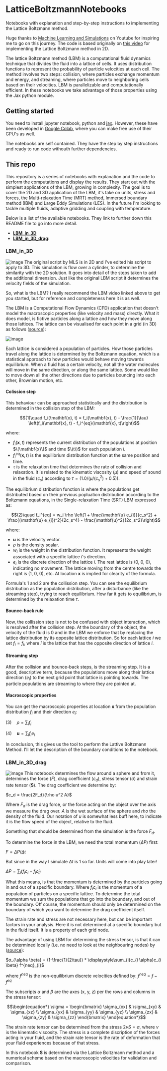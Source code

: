 # LatticeBoltzmannNotebooks
Notebooks with explanation and step-by-step instructions to implementing the Lattice Boltzmann method.

Huge thanks to [Machine Learning and Simulations](https://www.youtube.com/@MachineLearningSimulation) on Youtube for inspiring me to go on this journey. The code is based originally on [this video](https://www.youtube.com/watch?v=ZUXmO4hu-20&list=LL&index=17&ab_channel=MachineLearning%26Simulation) for implementing the Lattice Boltzmann method in 2D.

The lattice Boltzmann method (LBM) is a computational fluid dynamics technique that divides the fluid into a lattice of cells. It uses distribution functions to represent the probability of particle velocities at each cell. The method involves two steps: collision, where particles exchange momentum and energy, and streaming, where particles move to neighboring cells based on their velocities. LBM is parallelizable and computationally efficient. In these notebooks we take advantage of those properties using the Jax python module.

## Getting started
You need to install jupyter notebook, python and [jax](https://jax.readthedocs.io/en/latest/installation.html). However, these have been developed in [Google Colab](https://colab.research.google.com/), where you can make free use of their GPU's as well.

The notebooks are self contained. They have the step by step instructions and ready to run code withouth further dependencies.

## This repo
This repository is a series of notebooks with explanation and the code to perform the computations and display the results. They start out with the simplest applications of the LBM, growing in complexity. The goal is to cover the 2D and 3D application of the LBM, it's take on units, stress and forces, the Multi-relaxation Time (MRT) method, Immersed boundary method (IBM) and Large Eddy Simulations (LES). In the future I'm looking to tackle multiple fluids, adaptive gridding and coupling with temperature.

Below is a list of the available notebooks. They link to further down this README file to go into more detail.
- [**LBM_in_3D**](#lbm_in_3d)
- [**LBM_in_3D_drag**](#lbm_in_3d_drag): 

### LBM_in_3D
![image](https://github.com/bartdavids/LatticeBoltzmannNotebooks/blob/main/Images/LBM_in_3D.gif)
The original script by MLS is in 2D and I've edited his script to apply to 3D. This simulation is flow over a cylinder, to determine the similarity with the 2D solution. It goes into detail of the steps taken to add the additional dimension. Just like the original LBM script it determines the velocity fields of the simulation. 

So, what is the LBM? I really recommend the LBM video linked above to get you started, but for reference and completeness here it is as well.

The LBM is a Computational Flow Dynamics (CFD) application that doesn't model the macroscopic properties (like velocity and mass) directly. What it does model, is fictive particles along a lattice and how they move along those lattices. The lattice can be visualised for each point in a grid (in 3D) as follows ([source](https://link.springer.com/chapter/10.1007/978-3-031-25787-2_5)):

![image](https://media.springernature.com/lw685/springer-static/image/chp%3A10.1007%2F978-3-031-25787-2_5/MediaObjects/508023_1_En_5_Fig1_HTML.png)

Each lattice is considered a population of particles. How those particles travel along the lattice is determined by the Boltzmann equation, which is a statistical approach to how particles would behave moving towards equilibrium. When a fluid has a certain velocity, not all the water molecules will move in the same direction, or along the same lattice. Some would like to move down all the other directions due to particles bouncing into each other, Brownian motion, etc. 

#### Colission step
This behaviour can be approached statistically and the distribution is determined in the collision step of the LBM:

```math
(1)\quad f_i(\mathbf{x}, t) = f_i(\mathbf{x}, t) - \frac{1}{\tau} \left(f_i(\mathbf{x}, t) - f_i^{eq}(\mathbf{x}, t)\right)
```
where:
- $f_i(\mathbf{x}, t)$ represents the current distribution of the populations at position $\(\mathbf{x}\)$ and time $\(t\)$ for each population $i$.
- $f_i^{eq}(\mathbf{x}, t)$ is the equilibrium distribution function at the same position and time.
- $\tau$ is the relaxation time that determines the rate of collision and relaxation. It is related to the kinematic viscosity ($\mu$) and speed of sound in the fluid ($c_s$) according to $\tau = (1.0 / (\mu/(c_s^2) + 0.5))$.

The equilibrium distribution function is where the populations get distributed based on their previous popluation distribution according to the Boltzmann equations, in the Single-relaxation Time (SRT) LBM expressed as:

```math
(2)\quad f_i^{eq} = w_i \rho \left(1 + \frac{\mathbf{u} e_{i}}{c_s^2} + \frac{(\mathbf{u} e_{i})^2}{2c_s^4} - \frac{\mathbf{u}^2}{2c_s^2}\right)
```
where:
- $\mathbf{u}$ is the velocity vector.
- $\rho$ is the density scalar.
- $w_i$ is the weight in the distribution function. It represents the weight associated with a specific lattice $i$'s direction.
- $e_i$ Is the discrete direction of the lattice $i$. The rest lattice is (0, 0, 0), indicating no movement. The lattice moving from the centre towards the right is (1, 0, 0), etc.
At location $\mathbf{x}$ is implied for clearity of the formula.

Formula's 1 and 2 are the collission step. You can see the equilibrium distribution as the population distribution, after a disturbance (like the streaming step), trying to reach equilibrium. How far it gets to equilibrium, is determined by the relaxation time $\tau$.

#### Bounce-back rule
Now, the collission step is not to be confused with object interaction, which is resolved after the collision step. At the boundary of the object, the velocity of the fluid is 0 and in the LBM we enforce that by replacing the lattice distribution by its opposite lattice distribution. So for each lattice $i$ we set $f_i = f_{\hat{i}}$, where $\hat{i}$ is the lattice that has the opposite direction of lattice $i$.

#### Streaming step
After the collision  and bounce-back steps, is the streaming step. It is a good, descriptive term, because the populations move along their lattice direction ($e_i$) to the next grid point that lattice is pointing towards. The particle populations are streaming to where they are pointed at.

#### Macroscopic properties
You can get the macroscopic properties at location $\mathbf{x}$ from the population distribution $f_i$ and their direction $e_i$:

$(3)\quad \rho = \sum_{i} f_i$

$(4)\quad \mathbf{u} = \sum_{i} f_i e_{i}$

In conclusion, this gives us the tool to perform the Lattive Boltzmann Method. I'll let the description of the boundary conditions to the notebook. 

### LBM_in_3D_drag
![image](https://github.com/bartdavids/LatticeBoltzmannNotebooks/blob/main/Images/LBM_in_3D_drag.gif)
This notebook determines the flow around a sphere and from it, determines the force ($F$), drag coefficient ($c_d$), stress tensor ($\sigma$) and strain rate tensor ($\mathbf{S}$). The drag coefficient we determine by:

$c_d = \frac{2F_d}{\rho u^2 A}$

Where $F_d$ is the drag force, or the force acting on the object over the axis we measure the drag over. $A$ is the wet surface of the sphere and $rho$ the density of the fluid. Our notation of $u$ is somewhat less buff here, to indicate it is the flow speed of the object, relative to the fluid.

Something that should be determined from the simulation is the force $F_d$.

To determine the force in the LBM, we need the total momentum ($\Delta P$) first:

$F = \Delta P/\Delta t$

But since in the way I simulate $\Delta t$ is 1 so far. Units will come into play later! 

$\Delta P =  \displaystyle\sum_i(f_i c_i - f_{\hat{i}} c_{\hat{i}})$

What this means, is that the momentum is determined by the particles going in and out of a specific boundary. Where $f_i c_i$ is the momentum of a population of particles on a specific lattice. To determine the total momentum we sum the populations that go into the boundary, and out of the boundary. Off course, the momentum should only be determined on the boundary of which you want to determine the drag coefficient itself.

The strain rate and stress are not necessary here, but can be important factors in your analysis. Here it is not determined at a specific boundary but in the fluid itself. It is a property of each grid node.

The advantage of using LBM for determining the stress tensor, is that it can be determined locally (i.e. no need to look at the neighbouring nodes) by ([source](https://arxiv.org/pdf/0812.3242.pdf)):

$σ_{\alpha \beta} = (1-\frac{1}{2\tau}) *  \displaystyle\sum_{i}c_{i \alpha}c_{i \beta} f^{neq}_{i}$

where $f^{neq}$ is the non-equilibrium discrete velocities defined by:
$f^{neq} = f - f^{eq}$

The subscripts $\alpha$ and $\beta$ are the axes (x, y, z) per the rows and columns in the stress tensor:
```math
\begin{equation*}
\sigma =
\begin{bmatrix}
\sigma_{xx} & \sigma_{xy} & \sigma_{xz} \\
\sigma_{yx} & \sigma_{yy} & \sigma_{yz} \\
\sigma_{zx} & \sigma_{zy} & \sigma_{zz}
\end{bmatrix}
\end{equation*}
```

The strain rate tensor can be determined from the stress $2 \nu S = \sigma$, where $\nu$ is the kinematic viscosity. The stress is a complete discription of the forces acting in your fluid, and the strain rate tensor is the rate of deformation that your fluid experiences because of that stress.

In this notebook $\mathbf{S}$ is determined via the Lattice Boltzmann method and a numerical scheme based on the macroscopic velocities for validation and comparison.
